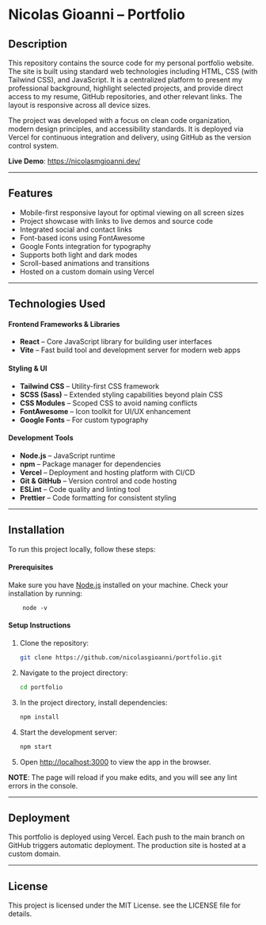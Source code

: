 # Nicolas Gioanni – Portfolio

## Description

This repository contains the source code for my personal portfolio website. The site is built using standard web technologies including HTML, CSS (with Tailwind CSS), and JavaScript. It is a centralized platform to present my professional background, highlight selected projects, and provide direct access to my resume, GitHub repositories, and other relevant links. The layout is responsive across all device sizes.

The project was developed with a focus on clean code organization, modern design principles, and accessibility standards. It is deployed via Vercel for continuous integration and delivery, using GitHub as the version control system.

**Live Demo**: https://nicolasmgioanni.dev/

----

## Features

- Mobile-first responsive layout for optimal viewing on all screen sizes
- Project showcase with links to live demos and source code
- Integrated social and contact links
- Font-based icons using FontAwesome
- Google Fonts integration for typography
- Supports both light and dark modes
- Scroll-based animations and transitions
- Hosted on a custom domain using Vercel

---

## Technologies Used

#### Frontend Frameworks & Libraries

- **React** – Core JavaScript library for building user interfaces
- **Vite** – Fast build tool and development server for modern web apps

#### Styling & UI

- **Tailwind CSS** – Utility-first CSS framework
- **SCSS (Sass)** – Extended styling capabilities beyond plain CSS
- **CSS Modules** – Scoped CSS to avoid naming conflicts
- **FontAwesome** – Icon toolkit for UI/UX enhancement
- **Google Fonts** – For custom typography

#### Development Tools

- **Node.js** – JavaScript runtime
- **npm** – Package manager for dependencies
- **Vercel** – Deployment and hosting platform with CI/CD
- **Git & GitHub** – Version control and code hosting
- **ESLint** – Code quality and linting tool
- **Prettier** – Code formatting for consistent styling

---

## Installation

To run this project locally, follow these steps:

#### Prerequisites

Make sure you have [Node.js](https://nodejs.org/) installed on your machine. Check your installation by running:


        node -v


#### Setup Instructions

1. Clone the repository:

    ```bash
    git clone https://github.com/nicolasgioanni/portfolio.git
    ```

2. Navigate to the project directory:

    ```bash
    cd portfolio
    ```

3. In the project directory, install dependencies:

    ```bash
    npm install
    ```

4. Start the development server:

    ```bash
    npm start
    ```

5. Open [http://localhost:3000](http://localhost:3000) to view the app in the browser.

**NOTE**: The page will reload if you make edits, and you will see any lint errors in the console.

---

## Deployment
This portfolio is deployed using Vercel. Each push to the main branch on GitHub triggers automatic deployment. The production site is hosted at a custom domain.

---

## License
This project is licensed under the MIT License. see the LICENSE file for details.
